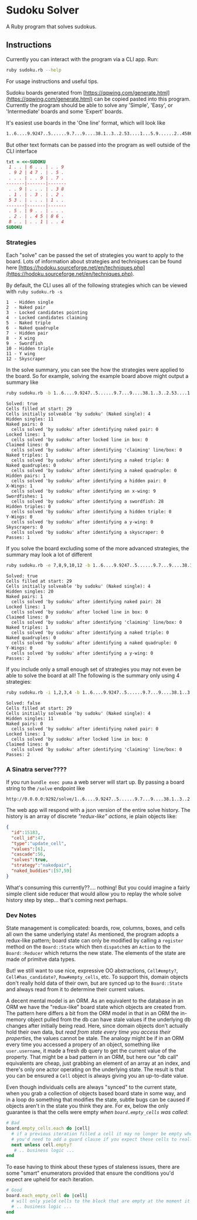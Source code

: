 # Sudoku Solver
A Ruby program that solves sudokus.


## Instructions
Currently you can interact with the program via a CLI app. Run:
```sh
ruby sudoku.rb --help
```
For usage instructions and useful tips.

Sudoku boards generated from [https://qqwing.com/generate.html](https://qqwing.com/generate.html) can be copied pasted into this program. Currently the program should be able to solve any 'Simple', 'Easy', or 'Intermediate' boards and some 'Expert' boards.

It's easiest use boards in the 'One line' format, which will look like
```txt
1..6....9.9247..5......9.7...9....38.1..3..2.53....1...5.9......2..4586.8....1..4
```

But other text formats can be passed into the program as well outside of the CLI interface
```rb
txt = <<~SUDOKU
 1 . . | 6 . . | . . 9
 . 9 2 | 4 7 . | . 5 .
 . . . | . . 9 | . 7 .
-------|-------|-------
 . . 9 | . . . | . 3 8
 . 1 . | . 3 . | . 2 .
 5 3 . | . . . | 1 . .
-------|-------|-------
 . 5 . | 9 . . | . . .
 . 2 . | . 4 5 | 8 6 .
 8 . . | . . 1 | . . 4
SUDOKU
```

### Strategies
Each "solve" can be passed the set of strategies you want to apply to the board. Lots of information about strategies and techniques can be found here [https://hodoku.sourceforge.net/en/techniques.php](https://hodoku.sourceforge.net/en/techniques.php).

By default, the CLI uses all of the following strategies which can be viewed with `ruby sudoku.rb -s`

```
1  - Hidden single
2  - Naked pair
3  - Locked candidates pointing
4  - Locked candidates claiming
5  - Naked triple
6  - Naked quadruple
7  - Hidden pair
8  - X wing
9  - Swordfish
10 - Hidden triple
11 - Y wing
12 - Skyscraper
```

In the solve summary, you can see the how the strategies were applied to the board. So for example, solving the example board above might output a summary like

```sh
ruby sudoku.rb -b 1..6....9.9247..5......9.7...9....38.1..3..2.53....1...5.9......2..4586.8....1..4
```
```
Solved: true
Cells filled at start: 29
Cells initially solveable 'by sudoku' (Naked single): 4
Hidden singles: 11
Naked pairs: 0
  cells solved 'by sudoku' after identifying naked pair: 0
Locked lines: 1
  cells solved 'by sudoku' after locked line in box: 0
Claimed lines: 0
  cells solved 'by sudoku' after identifying 'claiming' line/box: 0
Naked triples: 1
  cells solved 'by sudoku' after identifying a naked triple: 0
Naked quadruples: 0
  cells solved 'by sudoku' after identifying a naked quadruple: 0
Hidden pairs: 1
  cells solved 'by sudoku' after identifying a hidden pair: 0
X-Wings: 1
  cells solved 'by sudoku' after identifying an x-wing: 9
Swordfishes: 1
  cells solved 'by sudoku' after identifying a swordfish: 28
Hidden triples: 0
  cells solved 'by sudoku' after identifying a hidden triple: 0
Y-Wings: 0
  cells solved 'by sudoku' after identifying a y-wing: 0
Skyscrapers: 0
  cells solved 'by sudoku' after identifying a skyscraper: 0
Passes: 1
```
If you solve the board excluding some of the more advanced strategies, the summary may look a lot of different

```sh
ruby sudoku.rb -e 7,8,9,10,12 -b 1..6....9.9247..5......9.7...9....38.1..3..2.53....1...5.9......2..4586.8....1..4
```
```
Solved: true
Cells filled at start: 29
Cells initially solveable 'by sudoku' (Naked single): 4
Hidden singles: 20
Naked pairs: 1
  cells solved 'by sudoku' after identifying naked pair: 28
Locked lines: 1
  cells solved 'by sudoku' after locked line in box: 0
Claimed lines: 0
  cells solved 'by sudoku' after identifying 'claiming' line/box: 0
Naked triples: 1
  cells solved 'by sudoku' after identifying a naked triple: 0
Naked quadruples: 0
  cells solved 'by sudoku' after identifying a naked quadruple: 0
Y-Wings: 0
  cells solved 'by sudoku' after identifying a y-wing: 0
Passes: 2
```
If you include only a small enough set of strategies you may not even be able to solve the board at all! The following is the summary only using 4 strategies:

```sh
ruby sudoku.rb -i 1,2,3,4 -b 1..6....9.9247..5......9.7...9....38.1..3..2.53....1...5.9......2..4586.8....1..4
```
```
Solved: false
Cells filled at start: 29
Cells initially solveable 'by sudoku' (Naked single): 4
Hidden singles: 11
Naked pairs: 0
  cells solved 'by sudoku' after identifying naked pair: 0
Locked lines: 1
  cells solved 'by sudoku' after locked line in box: 0
Claimed lines: 0
  cells solved 'by sudoku' after identifying 'claiming' line/box: 0
Passes: 2
```

### A Sinatra server????
If you run `bundle exec puma` a web server will start up.
By passing a board string to the `/solve` endpoint like
```
http://0.0.0.0:9292/solve/1..6....9.9247..5......9.7...9....38.1..3..2.53....1...5.9......2..4586.8....1..4
```
The web app will respond with a json version of the entire solve history. The history is an array of discrete _"redux-like" actions_, ie plain objects like:
```json
{
  "id":15183,
  "cell_id":47,
  "type":"update_cell",
  "values":[6],
  "cascade":56,
  "solves":true,
  "strategy":"nakedpair",
  "naked_buddies":[57,59]
}
```
What's consuming this currently??.... nothing! But you could imagine a fairly simple client side reducer that would allow you to replay the whole solve history step by step... that's coming next perhaps.

### Dev Notes
State management is complicated: boards, row, columns, boxes, and cells all own the same underlying state! As mentioned, the program adopts a redux-like pattern; board state can only be modified by calling a `register` method on the `Board::State` which then `dispatch`es an `Action` to the `Board::Reducer` which returns the new state. The elements of the state are made of primitve data types.

But! we still want to use nice, expressive OO abstractions, `Cell#empty?`, `Cell#has_candidate?`, `Row#empty_cells`, etc.  To support this, domain objects don't really hold data of their own, but are synced up to the `Board::State` and always read from it to determine their current values.

A decent mental model is an ORM. As an equivalent to the database in an ORM we have the "redux-like" board state which objects are created from. The pattern here differs a bit from the ORM model in that in an ORM the in-memory object pulled from the db can have stale values if the underlying db changes after initially being read. Here, since domain objects don't actually hold their own data, but _read from state every time you access their properties_, the values cannot be stale. The analogy might be if in an ORM every time you accessed a propery of an object, something like `user.username`, it made a fresh db query to get the current value of the property. That might be a bad pattern in an ORM, but here our "db call" equivalents are cheap, just grabbing an element of an array at an index, and there's only one actor operating on the underlying state. The result is that you can be ensured a `Cell` object is always giving you an up-to-date value.

Even though individuals cells are always "synced" to the current state, when you grab a collection of objects based board state in some way, and in a loop do something that modifies the state, subtle bugs can be caused if objects aren't in the state you think they are. For ex, below the only guarantee is that the cells were empty _when `board.empty_cells` was called_:
```rb
# Bad
board.empty_cells.each do |cell|
  # if a previous iteration filled a cell it may no longer be empty when it's turn in the loop occurs
  # you'd need to add a guard clause if you expect these cells to really still be empty
  next unless cell.empty?
   # .. business logic ...
end
```
To ease having to think about these types of staleness issues, there are some "smart" enumerators provided that ensure the conditions you'd expect are upheld for each iteration.
```rb
# Good
board.each_empty_cell do |cell|
  # will only yield cells to the block that are empty at the moment it is yielded
  # .. business logic ...
end
```
